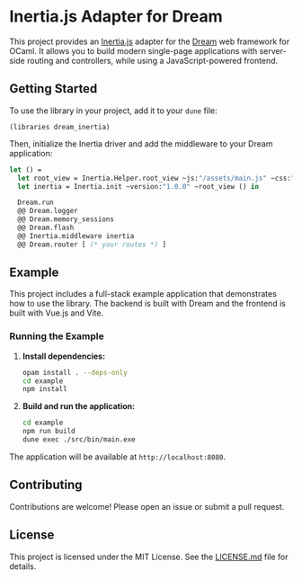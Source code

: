 # Inertia.js Adapter for Dream

This project provides an [Inertia.js](https://inertiajs.com/) adapter for the [Dream](https://aantron.github.io/dream/) web framework for OCaml. It allows you to build modern single-page applications with server-side routing and controllers, while using a JavaScript-powered frontend.

## Getting Started

To use the library in your project, add it to your `dune` file:

```dune
(libraries dream_inertia)
```

Then, initialize the Inertia driver and add the middleware to your Dream application:

```ocaml
let () =
  let root_view = Inertia.Helper.root_view ~js:"/assets/main.js" ~css:"/assets/main.css" in
  let inertia = Inertia.init ~version:"1.0.0" ~root_view () in

  Dream.run
  @@ Dream.logger
  @@ Dream.memory_sessions
  @@ Dream.flash
  @@ Inertia.middleware inertia
  @@ Dream.router [ (* your routes *) ]
```

## Example

This project includes a full-stack example application that demonstrates how to use the library. The backend is built with Dream and the frontend is built with Vue.js and Vite.

### Running the Example

1.  **Install dependencies:**

    ```bash
    opam install . --deps-only
    cd example
    npm install
    ```

2.  **Build and run the application:**

    ```bash
    cd example
    npm run build
    dune exec ./src/bin/main.exe
    ```

The application will be available at `http://localhost:8080`.

## Contributing

Contributions are welcome! Please open an issue or submit a pull request.

## License

This project is licensed under the MIT License. See the [LICENSE.md](LICENSE.md) file for details.
